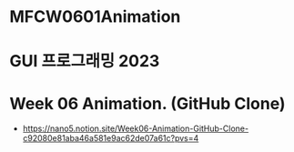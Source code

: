 # MFCW0601Animation

# GUI 프로그래밍 2023
# Week 06 Animation. (GitHub Clone)

- https://nano5.notion.site/Week06-Animation-GitHub-Clone-c92080e81aba46a581e9ac62de07a61c?pvs=4
